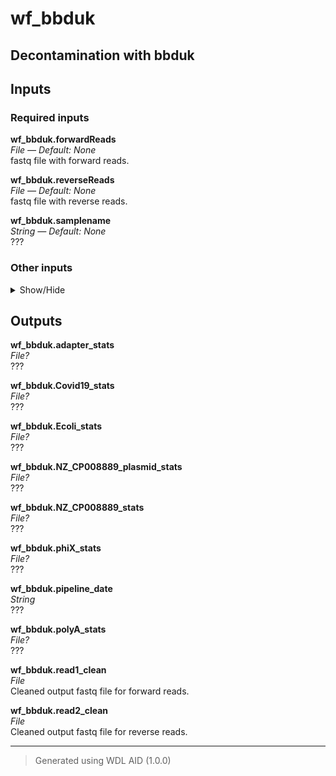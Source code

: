 # wf_bbduk
## Decontamination with bbduk

## Inputs

### Required inputs
<p name="wf_bbduk.forwardReads">
        <b>wf_bbduk.forwardReads</b><br />
        <i>File &mdash; Default: None</i><br />
        fastq file with forward reads.
</p>
<p name="wf_bbduk.reverseReads">
        <b>wf_bbduk.reverseReads</b><br />
        <i>File &mdash; Default: None</i><br />
        fastq file with reverse reads.
</p>
<p name="wf_bbduk.samplename">
        <b>wf_bbduk.samplename</b><br />
        <i>String &mdash; Default: None</i><br />
        ???
</p>

### Other inputs
<details>
<summary> Show/Hide </summary>
<p name="wf_bbduk.disk_size">
        <b>wf_bbduk.disk_size</b><br />
        <i>Int &mdash; Default: 100</i><br />
        ???
</p>
<p name="wf_bbduk.memory">
        <b>wf_bbduk.memory</b><br />
        <i>String &mdash; Default: "6GB"</i><br />
        ???
</p>
<p name="wf_bbduk.task_bbduk.docker">
        <b>wf_bbduk.task_bbduk.docker</b><br />
        <i>String &mdash; Default: "staphb/bbtools:39.01"</i><br />
        ???
</p>
<p name="wf_bbduk.task_bbduk.keep">
        <b>wf_bbduk.task_bbduk.keep</b><br />
        <i>Boolean &mdash; Default: true</i><br />
        ???
</p>
<p name="wf_bbduk.task_bbduk.number_of_retries">
        <b>wf_bbduk.task_bbduk.number_of_retries</b><br />
        <i>Int &mdash; Default: 1</i><br />
        ???
</p>
<p name="wf_bbduk.threads">
        <b>wf_bbduk.threads</b><br />
        <i>Int &mdash; Default: 1</i><br />
        ???
</p>
</details>

## Outputs
<p name="wf_bbduk.adapter_stats">
        <b>wf_bbduk.adapter_stats</b><br />
        <i>File?</i><br />
        ???
</p>
<p name="wf_bbduk.Covid19_stats">
        <b>wf_bbduk.Covid19_stats</b><br />
        <i>File?</i><br />
        ???
</p>
<p name="wf_bbduk.Ecoli_stats">
        <b>wf_bbduk.Ecoli_stats</b><br />
        <i>File?</i><br />
        ???
</p>
<p name="wf_bbduk.NZ_CP008889_plasmid_stats">
        <b>wf_bbduk.NZ_CP008889_plasmid_stats</b><br />
        <i>File?</i><br />
        ???
</p>
<p name="wf_bbduk.NZ_CP008889_stats">
        <b>wf_bbduk.NZ_CP008889_stats</b><br />
        <i>File?</i><br />
        ???
</p>
<p name="wf_bbduk.phiX_stats">
        <b>wf_bbduk.phiX_stats</b><br />
        <i>File?</i><br />
        ???
</p>
<p name="wf_bbduk.pipeline_date">
        <b>wf_bbduk.pipeline_date</b><br />
        <i>String</i><br />
        ???
</p>
<p name="wf_bbduk.polyA_stats">
        <b>wf_bbduk.polyA_stats</b><br />
        <i>File?</i><br />
        ???
</p>
<p name="wf_bbduk.read1_clean">
        <b>wf_bbduk.read1_clean</b><br />
        <i>File</i><br />
        Cleaned output fastq file for forward reads.
</p>
<p name="wf_bbduk.read2_clean">
        <b>wf_bbduk.read2_clean</b><br />
        <i>File</i><br />
        Cleaned output fastq file for reverse reads.
</p>

<hr />

> Generated using WDL AID (1.0.0)

